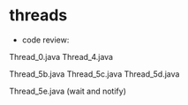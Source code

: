 
# threads

- code review:

Thread_0.java
Thread_4.java

Thread_5b.java
Thread_5c.java
Thread_5d.java

Thread_5e.java (wait and notify)
